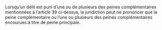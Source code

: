 Lorsqu’un délit est puni d’une ou de plusieurs des peines complémentaires mentionnées à l’article 39 ci-dessus, la juridiction peut ne prononcer que la peine complémentaire ou l’une ou plusieurs des peines complémentaires encourues à titre de peine principale.